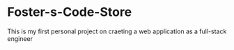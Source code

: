 # Foster-s-Code-Store
This is my first personal project on craeting a web application as a full-stack engineer
